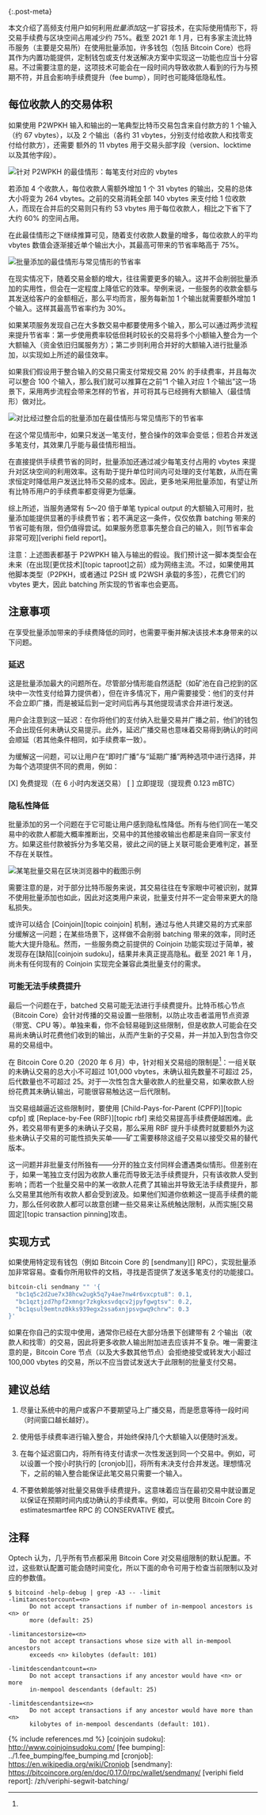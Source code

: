 {:.post-meta}

本文介绍了高频支付用户如何利用*批量添加*这一扩容技术，在实际使用情形下，将交易手续费与区块空间占用减少约 75%。截至 2021 年 1 月，已有多家主流比特币服务（主要是交易所）在使用批量添加，许多钱包（包括 Bitcoin Core）也将其作为内置功能提供，定制钱包或支付发送解决方案中实现这一功能也应当十分容易。不过需要注意的是，这项技术可能会在一段时间内导致收款人看到的行为与预期不符，并且会影响手续费提升（fee bump），同时也可能降低隐私性。

## 每位收款人的交易体积

如果使用 P2WPKH 输入和输出的一笔典型比特币交易包含来自付款方的 1 个输入（约 67 vbytes），以及 2 个输出（各约 31 vbytes，分别支付给收款人和找零支付给付款方），还需要 额外的 11 vbytes 用于交易头部字段（version、locktime 以及其他字段）。

![针对 P2WPKH 的最佳情形：每笔支付对应的 vbytes](/img/posts/payment-batching/p2wpkh-batching-best-case.png)

若添加 4 个收款人，每位收款人需额外增加 1 个 31 vbytes 的输出，交易的总体大小将变为 264 vbytes。之前的交易消耗全部 140 vbytes 来支付给 1 位收款人，而现在合并后的交易则只有约 53 vbytes 用于每位收款人，相比之下省下了大约 60% 的空间占用。

在此最佳情形之下继续推算可见，随着支付收款人数量的增多，每位收款人的平均 vbytes 数值会逐渐接近单个输出大小，其最高可带来的节省率略高于 75%。

![批量添加的最佳情形与常见情形的节省率](/img/posts/payment-batching/p2wpkh-batching-cases-combined.png)

在现实情况下，随着交易金额的增大，往往需要更多的输入。这并不会削弱批量添加的实用性，但会在一定程度上降低它的效率。举例来说，一些服务的收款金额与其发送给客户的金额相近，那么平均而言，服务每新加 1 个输出就需要额外增加 1 个输入。这样其最高节省率约为 30%。

如果某项服务发现自己在大多数交易中都要使用多个输入，那么可以通过两步流程来提升节省率：第一步使用费率较低但耗时较长的交易将多个小额输入整合为一个大额输入（资金依旧归属服务方）；第二步则利用合并好的大额输入进行批量添加，以实现如上所述的最佳效率。

如果我们假设用于整合输入的交易只需支付常规交易 20% 的手续费率，并且每次可以整合 100 个输入，那么我们就可以推算在之前“1 个输入对应 1 个输出”这一场景下，采用两步流程会带来怎样的节省，并可将其与已经拥有大额输入（最佳情形）做对比。

![对比经过整合后的批量添加在最佳情形与常见情形下的节省率](/img/posts/payment-batching/p2wpkh-batching-after-consolidation.png)

在这个常见情形中，如果只发送一笔支付，整合操作的效率会变低；但若合并发送多笔支付，其效果几乎能与最佳情形相当。

在直接提供手续费节省的同时，批量添加还通过减少每笔支付占用的 vbytes 来提升对区块空间的利用效率。这有助于提升单位时间内可处理的支付笔数，从而在需求恒定时降低用户发送比特币交易的成本。因此，更多地采用批量添加，有望让所有比特币用户的手续费率都变得更为低廉。

综上所述，当服务通常有 5～20 倍于单笔 typical output 的大额输入可用时，批量添加能提供显著的手续费节省；若不满足这一条件，仅仅依靠 batching 带来的节省可能有限，但仍值得尝试。如果服务愿意事先整合自己的输入，则[节省率会非常可观][veriphi field report]。

注意：上述图表都基于 P2WPKH 输入与输出的假设。我们预计这一脚本类型会在未来（在出现[更优技术][topic taproot]之前）成为网络主流。不过，如果使用其他脚本类型（P2PKH，或者通过 P2SH 或 P2WSH 承载的多签），花费它们的 vbytes 更大，因此 batching 所实现的节省率也会更高。

## 注意事项

在享受批量添加带来的手续费降低的同时，也需要平衡并解决该技术本身带来的以下问题。

### 延迟

这是批量添加最大的问题所在。尽管部分情形能自然适配（如矿池在自己挖到的区块中一次性支付给算力提供者），但在许多情况下，用户需要接受：他们的支付并不会立即广播，而是被延后到一定时间后再与其他提现请求合并进行发送。

用户会注意到这一延迟：在你将他们的支付纳入批量交易并广播之前，他们的钱包不会出现任何未确认交易提示。此外，延迟广播交易也意味着交易得到确认的时间会顺延（若其他条件相同，如手续费率一致）。

为缓解这一问题，可以让用户在“即时广播”与“延期广播”两种选项中进行选择，并为每个选项提供不同的费用，例如：

   [X] 免费提现（在 6 小时内发送交易）
   [ ] 立即提现（提现费 0.123 mBTC）

### 隐私性降低

批量添加的另一个问题在于它可能让用户感到隐私性降低。所有与他们同在一笔交易中的收款人都能大概率推断出，交易中的其他接收输出也都是来自同一家支付方。如果这些付款被拆分为多笔交易，彼此之间的链上关联可能会更难判定，甚至不存在关联性。

![某笔批量交易在区块浏览器中的截图示例](/img/posts/payment-batching/batch-screenshot.png)

需要注意的是，对于部分比特币服务来说，其交易往往在专家眼中可被识别，就算不使用批量添加也如此，因此对这类用户来说，批量支付并不一定会带来更大的隐私损失。

或许可以结合 [Coinjoin][topic coinjoin] 机制，通过与他人共建交易的方式来部分缓解这一问题；在某些场景下，这样做不会削弱 batching 带来的效率，同时还能大大提升隐私。然而，一些服务商之前提供的 Coinjoin 功能实现过于简单，被发现存在[缺陷][coinjoin sudoku]，结果并未真正提高隐私。截至 2021 年 1 月，尚未有任何现有的 Coinjoin 实现完全兼容此类批量支付的需求。

### 可能无法手续费提升

最后一个问题在于，batched 交易可能无法进行手续费提升。比特币核心节点（Bitcoin Core）会针对传播的交易设置一些限制，以防止攻击者滥用节点资源（带宽、CPU 等）。单独来看，你不会轻易碰到这些限制，但是收款人可能会在交易尚未确认时花费他们收到的输出，从而产生新的子交易，并一并加入到包含你交易的交易组中。

在 Bitcoin Core 0.20（2020 年 6 月）中，针对相关交易组的限制是[^package-limits]：一组关联的未确认交易的总大小不可超过 101,000 vbytes，未确认祖先数量不可超过 25，后代数量也不可超过 25。对于一次性包含大量收款人的批量交易，如果收款人纷纷花费其未确认输出，可能很容易触达这一后代限制。

当交易组越逼近这些限制时，要使用 [Child-Pays-for-Parent (CPFP)][topic cpfp] 或 [Replace-by-Fee (RBF)][topic rbf] 来给交易提高手续费便越困难。此外，若交易带有更多的未确认子交易，那么采用 RBF 提升手续费时就要额外为这些未确认子交易的可能性损失买单——矿工需要移除这组子交易以接受交易的替代版本。

这一问题并非批量支付所独有——分开的独立支付同样会遭遇类似情形。但差别在于，如果一笔独立支付因为收款人重花而导致无法手续费提升，只有该收款人受到影响；而若一个批量交易中的某一收款人花费了其输出并导致无法手续费提升，那么交易里其他所有收款人都会受到波及。如果他们知道你依赖这一提高手续费的能力，那么任何收款人都可以故意创建一些交易来让系统触达限制，从而实施[交易固定][topic transaction pinning]攻击。

## 实现方式

如果使用特定现有钱包（例如 Bitcoin Core 的 [sendmany][] RPC），实现批量添加非常容易。查看你所用软件的文档，寻找是否提供了发送多笔支付的功能接口。

```bash
bitcoin-cli sendmany "" '{
  "bc1q5c2d2ue7x38hcw2ugk5q7y4ae7nw4r6vxcptu8": 0.1,
  "bc1qztjzd7hpf2xmngr7zkgkxsvdqcv2jpyfgwgtsv": 0.2,
  "bc1qsul9emtnz0kks939egx2ssa6xnjpsvgwq9chrw": 0.3
}'
```
<!-- for max standard tx size: src/policy/policy.h:static const unsigned int MAX_STANDARD_TX_WEIGHT = 400000; -->


如果在你自己的实现中使用，通常你已经在大部分场景下创建带有 2 个输出（收款人和找零）的交易，因此将更多收款人输出附加进去应该并不复杂。唯一需要注意的是，Bitcoin Core 节点（以及大多数其他节点）会拒绝接受或转发大小超过 100,000 vbytes 的交易，所以不应当尝试发送大于此限制的批量支付交易。

## 建议总结

1. 尽量让系统中的用户或客户不要期望马上广播交易，而是愿意等待一段时间（时间窗口越长越好）。

2.	使用低手续费率进行输入整合，并始终保持几个大额输入以便随时派发。

3.	在每个延迟窗口内，将所有待支付请求一次性发送到同一个交易中。例如，可以设置一个按小时执行的 [cronjob][]，将所有未决支付合并发送。理想情况下，之前的输入整合能保证此笔交易只需要一个输入。

4.	不要依赖能够对批量交易做手续费提升。这意味着应当在最初交易中就设置足以保证在预期时间内成功确认的手续费率。例如，可以使用 Bitcoin Core 的 estimatesmartfee RPC 的 CONSERVATIVE 模式。

## 注释

[^package-limits]:
   Optech 认为，几乎所有节点都采用 Bitcoin Core 对交易组限制的默认配置。不过，这些默认配置可能会随时间变化，所以下面的命令可用于检查当前限制以及对应的参数值。

   ```text
   $ bitcoind -help-debug | grep -A3 -- -limit
   -limitancestorcount=<n>
         Do not accept transactions if number of in-mempool ancestors is <n> or
         more (default: 25)

   -limitancestorsize=<n>
         Do not accept transactions whose size with all in-mempool ancestors
         exceeds <n> kilobytes (default: 101)

   -limitdescendantcount=<n>
         Do not accept transactions if any ancestor would have <n> or more
         in-mempool descendants (default: 25)

   -limitdescendantsize=<n>
         Do not accept transactions if any ancestor would have more than <n>
         kilobytes of in-mempool descendants (default: 101).
   ```

{% include references.md %}
[coinjoin sudoku]: http://www.coinjoinsudoku.com/
[fee bumping]: ../1.fee_bumping/fee_bumping.md
[cronjob]: https://en.wikipedia.org/wiki/Cronjob
[sendmany]: https://bitcoincore.org/en/doc/0.17.0/rpc/wallet/sendmany/
[veriphi field report]: /zh/veriphi-segwit-batching/
